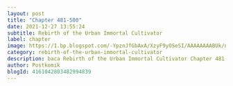 ```yaml
---
layout: post 
title: "Chapter 481-500"
date: 2021-12-27 13:55:24
subtitle: Rebirth of the Urban Immortal Cultivator
label: chapter
image: https://1.bp.blogspot.com/-YpznJfGbAxA/XzyF9yOSeSI/AAAAAAAABUk/ngkwnOQ6xbs4k_9erxm2-ohrosCnag9WwCLcBGAsYHQ/s72-c/420.jpg
category: rebirth-of-the-urban-immortal-cultivator
description: baca Rebirth of the Urban Immortal Cultivator Chapter 481-500 bahasa indonesia 
author: Postkomik
blogId: 4161042803482994839
---
```

